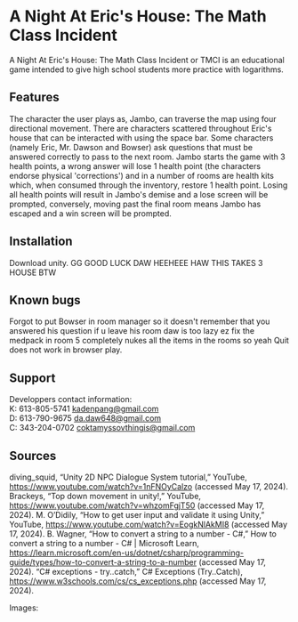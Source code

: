 # A Night At Eric's House: The Math Class Incident
A Night At Eric's House: The Math Class Incident or TMCI is an educational game intended to give high school students more practice with logarithms. 

## Features
The character the user plays as, Jambo, can traverse the map using four directional movement. There are characters scattered throughout Eric's house that can be interacted with using the space bar. Some characters (namely Eric, Mr. Dawson and Bowser) ask questions that must be answered correctly to pass to the next room. Jambo starts the game with 3 health points, a wrong answer will lose 1 health point (the characters endorse physical 'corrections') and in a number of rooms are health kits which, when consumed through the inventory, restore 1 health point. Losing all health points will result in Jambo's demise and a lose screen will be prompted, conversely, moving past the final room means Jambo has escaped and a win screen will be prompted. 

## Installation
Download unity. GG GOOD LUCK DAW HEEHEEE HAW THIS TAKES 3 HOUSE BTW

## Known bugs
Forgot to put Bowser in room manager so it doesn't remember that you answered his question if u leave his room daw is too lazy ez fix
the medpack in room 5 completely nukes all the items in the rooms so yeah
Quit does not work in browser play.

## Support
Developpers contact information: <br>
K: 613-805-5741 kadenpang@gmail.com <br>
D: 613-790-9675 da.daw648@gmail.com <br>
C: 343-204-0702 coktamyssovthingis@gmail.com <br>

## Sources
diving_squid, “Unity 2D NPC Dialogue System tutorial,” YouTube, https://www.youtube.com/watch?v=1nFNOyCalzo (accessed May 17, 2024). 
Brackeys, “Top down movement in unity!,” YouTube, https://www.youtube.com/watch?v=whzomFgjT50 (accessed May 17, 2024). 
M. O’Didily, “How to get user input and validate it using Unity,” YouTube, https://www.youtube.com/watch?v=EogkNlAkMI8 (accessed May 17, 2024). 
B. Wagner, “How to convert a string to a number - C#,” How to convert a string to a number - C# | Microsoft Learn, https://learn.microsoft.com/en-us/dotnet/csharp/programming-guide/types/how-to-convert-a-string-to-a-number (accessed May 17, 2024). 
“C# exceptions - try..catch,” C# Exceptions (Try..Catch), https://www.w3schools.com/cs/cs_exceptions.php (accessed May 17, 2024). 

Images: